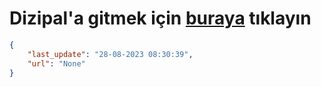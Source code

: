 # Dizipal'a gitmek için [buraya](None) tıklayın
    
```json
{
    "last_update": "28-08-2023 08:30:39",
    "url": "None"
}
```